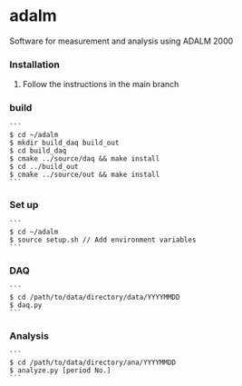 # adalm
Software for measurement and analysis using ADALM 2000

### Installation
1. Follow the instructions in the main branch

### build
    ```
    $ cd ~/adalm
    $ mkdir build_daq build_out
    $ cd build_daq
    $ cmake ../source/daq && make install
    $ cd ../build_out
    $ cmake ../source/out && make install
    ```

### Set up
    ```
    $ cd ~/adalm
    $ source setup.sh // Add environment variables
    ```

### DAQ
    ```
    $ cd /path/to/data/directory/data/YYYYMMDD
    $ daq.py
    ```

### Analysis
    ```
    $ cd /path/to/data/directory/ana/YYYYMMDD
    $ analyze.py [period No.]
    ```
